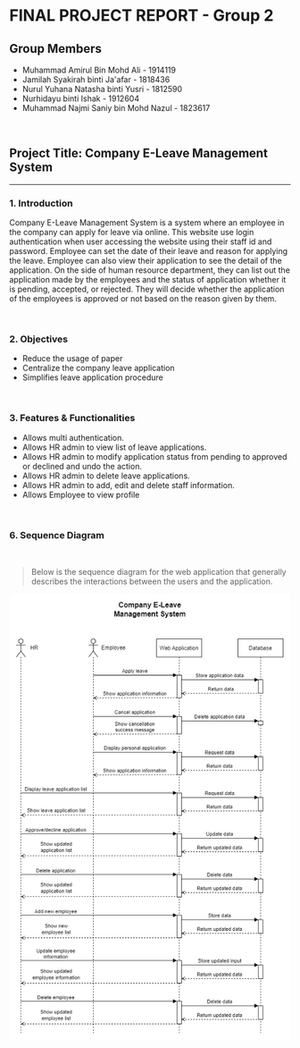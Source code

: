 <h1> FINAL PROJECT REPORT - Group 2</h1>

## Group Members
- Muhammad Amirul Bin Mohd Ali - 1914119
- Jamilah Syakirah binti Ja'afar - 1818436
- Nurul Yuhana Natasha binti Yusri - 1812590
- Nurhidayu binti Ishak - 1912604
- Muhammad Najmi Saniy bin Mohd Nazul - 1823617

<br>

## Project Title: Company E-Leave Management System

<hr> 

### 1. Introduction

Company E-Leave Management System is a system where an employee in the company can apply for leave via online. This website use login authentication when user accessing the website using their staff id and password. Employee can set the date of their leave and reason for applying the leave. Employee can also view their application to see the detail of the application. On the side of human resource department, they can list out the application made by the employees and the status of application whether it is pending, accepted, or rejected. They will decide whether the application of the employees is approved or not based on the reason given by them.

<br>

### 2. Objectives

- Reduce the usage of paper
- Centralize the company leave application
- Simplifies leave application procedure

<br>

### 3. Features & Functionalities
- Allows multi authentication.
- Allows HR admin to view list of leave applications.
- Allows HR admin to modify application status from pending to approved or declined and undo the action.
- Allows HR admin to delete leave applications.
- Allows HR admin to add, edit and delete staff information.
- Allows Employee to view profile

<br>

### 6. Sequence Diagram

<br>

>Below is the sequence diagram for the web application that generally describes the interactions between the users and the application.

![Sequence diagram image](https://github.com/syakirahjf/hrms/blob/main/resources/Seq%20Diagram.png)

<br>
